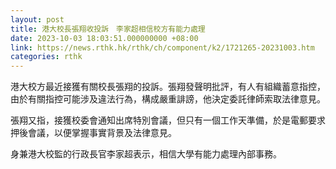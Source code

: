 ```yaml
---
layout: post
title: 港大校長張翔收投訴　李家超相信校方有能力處理
date: 2023-10-03 18:03:51.000000000 +08:00
link: https://news.rthk.hk/rthk/ch/component/k2/1721265-20231003.htm
categories: rthk
---
```


港大校方最近接獲有關校長張翔的投訴。張翔發聲明批評，有人有組織蓄意指控，由於有關指控可能涉及違法行為，構成嚴重誹謗，他決定委託律師索取法律意見。

張翔又指，接獲校委會通知出席特別會議，但只有一個工作天準備，於是電郵要求押後會議，以便掌握事實背景及法律意見。

身兼港大校監的行政長官李家超表示，相信大學有能力處理內部事務。
